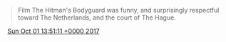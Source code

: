 > Film The Hitman's Bodyguard was funny, and surprisingly respectful toward The Netherlands, and the court of The Hague\.

<img src="../../media/tweet.ico" width="12" /> [Sun Oct 01 13:51:11 +0000 2017](https://twitter.com/DromerDenker/status/914487862518845440)